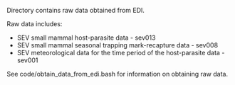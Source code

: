 Directory contains raw data obtained from EDI.

Raw data includes:
* SEV small mammal host-parasite data - sev013
* SEV small mammal seasonal trapping mark-recapture data - sev008
* SEV meteorological data for the time period of the host-parasite data - sev001

See code/obtain_data_from_edi.bash for information on obtaining
raw data.